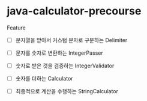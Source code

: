 # java-calculator-precourse


Feature

- [ ] 문자열을 받아서 커스텀 문자로 구분하는 Delimiter

- [ ] 문자를 숫자로 변환하는 IntegerPasser

- [ ] 숫자로 받은 것을 검증하는 IntegerValidator

- [ ] 숫자를 더하는 Calculator

- [ ] 최종적으로 계산을 수행하는 StringCalculator